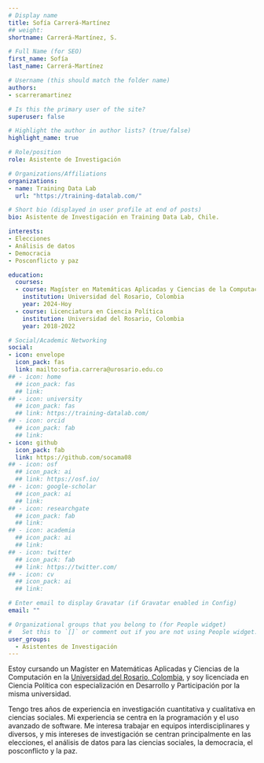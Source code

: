 ```yaml
---
# Display name
title: Sofía Carrerá-Martínez
## weight: 
shortname: Carrerá-Martínez, S.

# Full Name (for SEO)
first_name: Sofía
last_name: Carrerá-Martínez

# Username (this should match the folder name)
authors:
- scarreramartinez

# Is this the primary user of the site?
superuser: false

# Highlight the author in author lists? (true/false)
highlight_name: true

# Role/position
role: Asistente de Investigación

# Organizations/Affiliations
organizations:
- name: Training Data Lab
  url: "https://training-datalab.com/"

# Short bio (displayed in user profile at end of posts)
bio: Asistente de Investigación en Training Data Lab, Chile.

interests:
- Elecciones
- Análisis de datos
- Democracia
- Posconflicto y paz

education:
  courses:
  - course: Magíster en Matemáticas Aplicadas y Ciencias de la Computación
    institution: Universidad del Rosario, Colombia
    year: 2024-Hoy
  - course: Licenciatura en Ciencia Política
    institution: Universidad del Rosario, Colombia
    year: 2018-2022

# Social/Academic Networking
social:
- icon: envelope
  icon_pack: fas
  link: mailto:sofia.carrera@urosario.edu.co
## - icon: home
  ## icon_pack: fas
  ## link: 
## - icon: university
  ## icon_pack: fas
  ## link: https://training-datalab.com/
## - icon: orcid
  ## icon_pack: fab
  ## link: 
- icon: github
  icon_pack: fab
  link: https://github.com/socama08
## - icon: osf
  ## icon_pack: ai
  ## link: https://osf.io/
## - icon: google-scholar
  ## icon_pack: ai
  ## link: 
## - icon: researchgate
  ## icon_pack: fab
  ## link: 
## - icon: academia
  ## icon_pack: ai
  ## link: 
## - icon: twitter
  ## icon_pack: fab
  ## link: https://twitter.com/
## - icon: cv
  ## icon_pack: ai
  ## link: 

# Enter email to display Gravatar (if Gravatar enabled in Config)
email: ""

# Organizational groups that you belong to (for People widget)
#   Set this to `[]` or comment out if you are not using People widget.
user_groups:
  - Asistentes de Investigación
---
```


Estoy cursando un Magíster en Matemáticas Aplicadas y Ciencias de la Computación en la [Universidad del Rosario, Colombia](https://urosario.edu.co/), y soy licenciada en Ciencia Política con especialización en Desarrollo y Participación por la misma universidad.

Tengo tres años de experiencia en investigación cuantitativa y cualitativa en ciencias sociales. Mi experiencia se centra en la programación y el uso avanzado de software. Me interesa trabajar en equipos interdisciplinares y diversos, y mis intereses de investigación se centran principalmente en las elecciones, el análisis de datos para las ciencias sociales, la democracia, el posconflicto y la paz.
